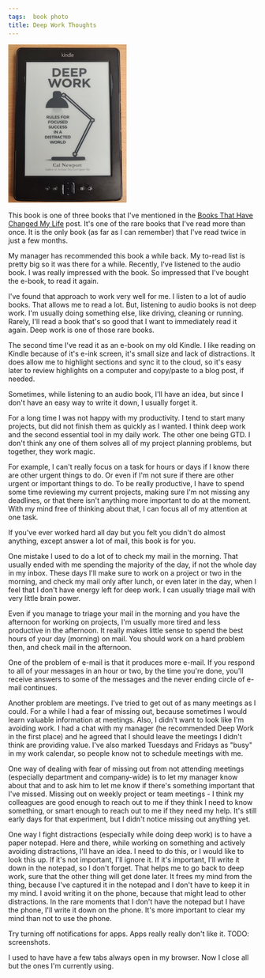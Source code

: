```yaml
---
tags:  book photo
title: Deep Work Thoughts
---
```

![Deep Work](/assets/books-that-have-changed-my-life/deep-work.jpg "Deep Work")

This book is one of three books that I've mentioned in the [Books That Have Changed My Life](/books-that-have-changed-my-life) post. It's one of the rare books that I've read more than once. It is the only book (as far as I can remember) that I've read twice in just a few months.

My manager has recommended this book a while back. My to-read list is pretty big so it was there for a while. Recently, I've listened to the audio book. I was really impressed with the book. So impressed that I've bought the e-book, to read it again.

I've found that approach to work very well for me. I listen to a lot of audio books. That allows me to read a lot. But, listening to audio books is not deep work. I'm usually doing something else, like driving, cleaning or running. Rarely, I'll read a book that's so good that I want to immediately read it again. Deep work is one of those rare books.

The second time I've read it as an e-book on my old Kindle. I like reading on Kindle because of it's e-ink screen, it's small size and lack of distractions. It does allow me to highlight sections and sync it to the cloud, so it's easy later to review highlights on a computer and copy/paste to a blog post, if needed.

Sometimes, while listening to an audio book, I'll have an idea, but since I don't have an easy way to write it down, I usually forget it.

For a long time I was not happy with my productivity. I tend to start many projects, but did not finish them as quickly as I wanted. I think deep work and the second essential tool in my daily work. The other one being GTD. I don't think any one of them solves all of my project planning problems, but together, they work magic.

For example, I can't really focus on a task for hours or days if I know there are other urgent things to do. Or even if I'm not sure if there are other urgent or important things to do. To be really productive, I have to spend some time reviewing my current projects, making sure I'm not missing any deadlines, or that there isn't anything more important to do at the moment. With my mind free of thinking about that, I can focus all of my attention at one task.

If you've ever worked hard all day but you felt you didn't do almost anything, except answer a lot of mail, this book is for you.

One mistake I used to do a lot of to check my mail in the morning. That usually ended with me spending the majority of the day, if not the whole day in my inbox. These days I'll make sure to work on a project or two in the morning, and check my mail only after lunch, or even later in the day, when I feel that I don't have energy left for deep work. I can usually triage mail with very little brain power.

Even if you manage to triage your mail in the morning and you have the afternoon for working on projects, I'm usually more tired and less productive in the afternoon. It really makes little sense to spend the best hours of your day (morning) on mail. You should work on a hard problem then, and check mail in the afternoon.

One of the problem of e-mail is that it produces more e-mail. If you respond to all of your messages in an hour or two, by the time you're done, you'll receive answers to some of the messages and the never ending circle of e-mail continues.

Another problem are meetings. I've tried to get out of as many meetings as I could. For a while I had a fear of missing out, because sometimes I would learn valuable information at meetings. Also, I didn't want to look like I'm avoiding work. I had a chat with my manager (he recommended Deep Work in the first place) and he agreed that I should leave the meetings I didn't think are providing value. I've also marked Tuesdays and Fridays as "busy" in my work calendar, so people know not to schedule meetings with me.

One way of dealing with fear of missing out from not attending meetings (especially department and company-wide) is to let my manager know about that and to ask him to let me know if there's something important that I've missed. Missing out on weekly project or team meetings - I think my colleagues are good enough to reach out to me if they think I need to know something, or smart enough to reach out to me if they need my help. It's still early days for that experiment, but I didn't notice missing out anything yet.

One way I fight distractions (especially while doing deep work) is to have a paper notepad. Here and there, while working on something and actively avoiding distractions, I'll have an idea. I need to do this, or I would like to look this up. If it's not important, I'll ignore it. If it's important, I'll write it down in the notepad, so I don't forget. That helps me to go back to deep work, sure that the other thing will get done later. It frees my mind from the thing, because I've captured it in the notepad and I don't have to keep it in my mind. I avoid writing it on the phone, because that might lead to other distractions. In the rare moments that I don't have the notepad but I have the phone, I'll write it down on the phone. It's more important to clear my mind than not to use the phone.

Try turning off notifications for apps. Apps really really don't like it. TODO: screenshots.

I used to have have a few tabs always open in my browser. Now I close all but the ones I'm currently using.
